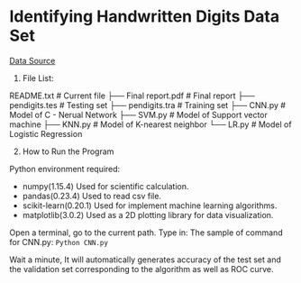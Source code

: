 # Identifying Handwritten Digits Data Set
[Data Source](http://archive.ics.uci.edu/ml/datasets/Pen-Based+Recognition+of+Handwritten+Digits)

1. File List:

README.txt                  # Current file
├── Final report.pdf        # Final report
├── pendigits.tes           # Testing set
├── pendigits.tra           # Training set 
├── CNN.py                  # Model of C - Nerual Network 
├── SVM.py                  # Model of Support vector machine 
├── KNN.py                  # Model of K-nearest neighbor
└── LR.py                   # Model of Logistic Regression

2. How to Run the Program

Python environment required:
* numpy(1.15.4) Used for scientific calculation.
* pandas(0.23.4) Used to read csv file.
* scikit-learn(0.20.1) Used for implement machine learning algorithms.
* matplotlib(3.0.2) Used as  a 2D plotting library for data visualization.

Open a terminal, go to the current path. Type in:
The sample of command for CNN.py:
```Python CNN.py```

Wait a minute, It will automatically generates accuracy of the test set and the validation set corresponding to the algorithm as well as ROC curve.

